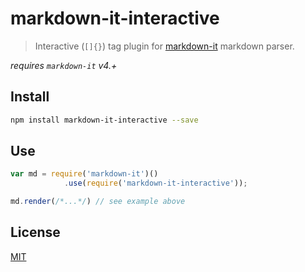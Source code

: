 # markdown-it-interactive

> Interactive (`[]{}`) tag plugin for [markdown-it](https://github.com/markdown-it/markdown-it) markdown parser.

*requires `markdown-it` v4.+*


## Install

```bash
npm install markdown-it-interactive --save
```

## Use

```js
var md = require('markdown-it')()
            .use(require('markdown-it-interactive'));

md.render(/*...*/) // see example above
```

## License

[MIT](https://github.com/snowyu/markdown-it-interactive/blob/master/LICENSE)
